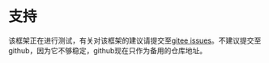 # 支持

该框架正在进行测试，有关对该框架的建议请提交至[gitee issues](https://gitee.com/flycran/flq/issues)。不建议提交至github，因为它不够稳定，github现在只作为备用的仓库地址。